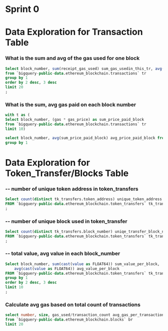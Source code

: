 # Sprint 0

# Data Exploration for Transaction Table

### What is the sum and avg of the gas used for one block

```sql
Select block_number, sum(receipt_gas_used) sum_gas_usedin_this_tr, avg(receipt_gas_used) avg_gas_usedin_this_tr
from `bigquery-public-data.ethereum_blockchain.transactions` tr
group by 1
order by 2 desc, 3 desc
limit 20
;
```

### What is the sum, avg gas paid on each block number

```sql
with t as (
Select block_number, (gas * gas_price) as sum_price_paid_block
from `bigquery-public-data.ethereum_blockchain.transactions` tr
limit 10) 

select block_number, avg(sum_price_paid_block) avg_price_paid_block from t
group by 1
```

# Data Exploration for Token_Transfer/Blocks Table

### -- number of unique token address in token_transfers

```sql
Select count(distinct tk_transfers.token_address) unique_token_address
FROM `bigquery-public-data.ethereum_blockchain.token_transfers` tk_transfers
;
```

### -- number of unique block used in token_transfer

```sql
Select count(distinct tk_transfers.block_number) uniqe_transfer_block_number
FROM `bigquery-public-data.ethereum_blockchain.token_transfers` tk_transfers
;
```

### -- total value, avg value in each block_number

```sql
Select block_number, sum(cast(value as FLOAT64)) sum_value_per_block, 
	avg(cast(value as FLOAT64)) avg_value_per_block
FROM `bigquery-public-data.ethereum_blockchain.token_transfers` tk_transfers
group by 1 
order by 2 desc, 3 desc
limit 10
;
```

### Calculate avg gas based on total count of transactions

```sql
select number, size, gas_used/transaction_count avg_gas_per_transaction
from `bigquery-public-data.ethereum_blockchain.blocks` br
limit 20
```